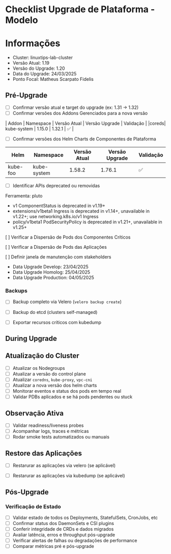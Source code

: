 # Checklist Upgrade de Plataforma - Modelo

# Informações

* Cluster: linuxtips-lab-cluster
* Versão Atual: 1.19
* Versão do Upgrade: 1.20 
* Data do Upgrade: 24/03/2025
* Ponto Focal: Matheus Scarpato Fidelis


## Pré-Upgrade

- [ ] Confirmar versão atual e target do upgrade (ex: 1.31 → 1.32)
- [ ] Confirmar versões dos Addons Gerenciados para a nova versão

| Addon | Namespace | Versão Atual | Versão Upgrade | Validação  |
|coreds| kube-system | 1.15.0     | 1.32.1       | :white_check_mark:    |

- [ ] Confirmar versões dos Helm Charts de Componentes de Plataforma

| Helm | Namespace | Versão Atual | Versão Upgrade | Validação  |
|-------|----------|--------------|----------------|------------|
|kube-foo| kube-system | 1.58.2     | 1.76.1       | :white_check_mark:    |

- [ ] Identificar APIs deprecated ou removidas

Ferramenta: pluto

* v1 ComponentStatus is deprecated in v1.19+
* extensions/v1beta1 Ingress is deprecated in v1.14+, unavailable in v1.22+; use networking.k8s.io/v1 Ingress
* policy/v1beta1 PodSecurityPolicy is deprecated in v1.21+, unavailable in v1.25+

[ ] Verificar a Dispersão de Pods dos Componentes Críticos

[ ] Verificar a Dispersão de Pods das Aplicações

[ ] Definir janela de manutenção com stakeholders

* Data Upgrade Develop: 23/04/2025
* Data Upgrade Homolog: 25/04/2025
* Data Upgrade Production: 04/05/2025

### Backups
- [ ] Backup completo via Velero (`velero backup create`)
- [ ] Backup do etcd (clusters self-managed)
- [ ] Exportar recursos críticos com kubedump


## During Upgrade 

## Atualização do Cluster

- [ ] Atualizar os Nodegroups
- [ ] Atualizar a versão do control plane
- [ ] Atualizar `coredns`, `kube-proxy`, `vpc-cni`
- [ ] Atualizar a nova versão dos helm charts
- [ ] Monitorar eventos e status dos pods em tempo real
- [ ] Validar PDBs aplicados e se há pods pendentes ou stuck

## Observação Ativa
- [ ] Validar readiness/liveness probes
- [ ] Acompanhar logs, traces e métricas
- [ ] Rodar smoke tests automatizados ou manuais

## Restore das Aplicações

- [ ] Restarurar as aplicações via velero (se aplicável)
- [ ] Restarurar as aplicações via kubedump (se aplicável)


## Pós-Upgrade

### Verificação de Estado
- [ ] Validar estado de todos os Deployments, StatefulSets, CronJobs, etc
- [ ] Confirmar status dos DaemonSets e CSI plugins
- [ ] Conferir integridade de CRDs e dados migrados
- [ ] Avaliar latência, erros e throughput pós-upgrade
- [ ] Verificar alertas de falhas ou degradações de performance
- [ ] Comparar métricas pré e pós-upgrade